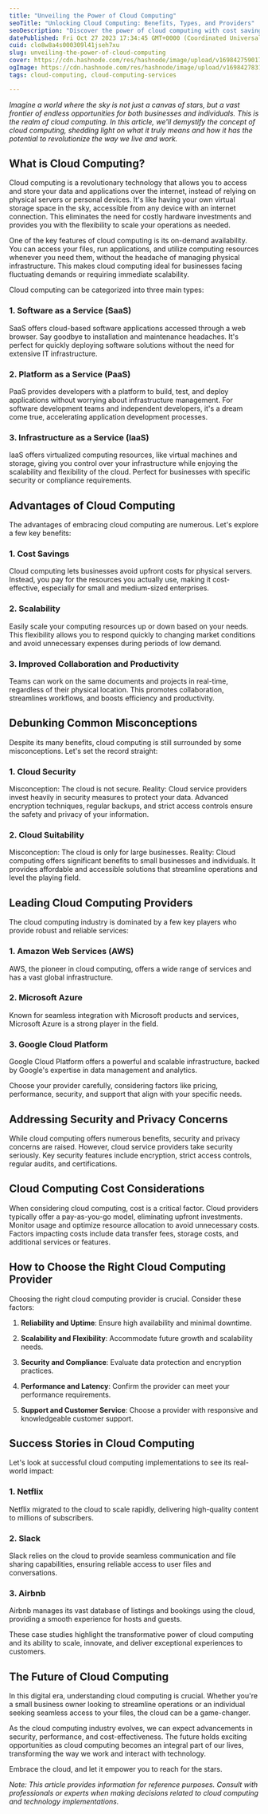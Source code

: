 ```yaml
---
title: "Unveiling the Power of Cloud Computing"
seoTitle: "Unlocking Cloud Computing: Benefits, Types, and Providers"
seoDescription: "Discover the power of cloud computing with cost savings, scalability, and top providers. Learn about SaaS, PaaS, IaaS, and successful case studies"
datePublished: Fri Oct 27 2023 17:34:45 GMT+0000 (Coordinated Universal Time)
cuid: clo8w8a4s000309l41jseh7xu
slug: unveiling-the-power-of-cloud-computing
cover: https://cdn.hashnode.com/res/hashnode/image/upload/v1698427590179/b183945e-b549-44b9-874b-0352e2b293a7.png
ogImage: https://cdn.hashnode.com/res/hashnode/image/upload/v1698427831340/925ae0b2-4645-4d3d-8459-c845bc15f563.png
tags: cloud-computing, cloud-computing-services

---
```


*Imagine a world where the sky is not just a canvas of stars, but a vast frontier of endless opportunities for both businesses and individuals. This is the realm of cloud computing. In this article, we'll demystify the concept of cloud computing, shedding light on what it truly means and how it has the potential to revolutionize the way we live and work.*

## **What is Cloud Computing?**

Cloud computing is a revolutionary technology that allows you to access and store your data and applications over the internet, instead of relying on physical servers or personal devices. It's like having your own virtual storage space in the sky, accessible from any device with an internet connection. This eliminates the need for costly hardware investments and provides you with the flexibility to scale your operations as needed.

One of the key features of cloud computing is its on-demand availability. You can access your files, run applications, and utilize computing resources whenever you need them, without the headache of managing physical infrastructure. This makes cloud computing ideal for businesses facing fluctuating demands or requiring immediate scalability.

Cloud computing can be categorized into three main types:

### **1\. Software as a Service (SaaS)**

SaaS offers cloud-based software applications accessed through a web browser. Say goodbye to installation and maintenance headaches. It's perfect for quickly deploying software solutions without the need for extensive IT infrastructure.

### **2\. Platform as a Service (PaaS)**

PaaS provides developers with a platform to build, test, and deploy applications without worrying about infrastructure management. For software development teams and independent developers, it's a dream come true, accelerating application development processes.

### **3\. Infrastructure as a Service (IaaS)**

IaaS offers virtualized computing resources, like virtual machines and storage, giving you control over your infrastructure while enjoying the scalability and flexibility of the cloud. Perfect for businesses with specific security or compliance requirements.

## **Advantages of Cloud Computing**

The advantages of embracing cloud computing are numerous. Let's explore a few key benefits:

### **1\. Cost Savings**

Cloud computing lets businesses avoid upfront costs for physical servers. Instead, you pay for the resources you actually use, making it cost-effective, especially for small and medium-sized enterprises.

### **2\. Scalability**

Easily scale your computing resources up or down based on your needs. This flexibility allows you to respond quickly to changing market conditions and avoid unnecessary expenses during periods of low demand.

### **3\. Improved Collaboration and Productivity**

Teams can work on the same documents and projects in real-time, regardless of their physical location. This promotes collaboration, streamlines workflows, and boosts efficiency and productivity.

## **Debunking Common Misconceptions**

Despite its many benefits, cloud computing is still surrounded by some misconceptions. Let's set the record straight:

### **1\. Cloud Security**

Misconception: The cloud is not secure. Reality: Cloud service providers invest heavily in security measures to protect your data. Advanced encryption techniques, regular backups, and strict access controls ensure the safety and privacy of your information.

### **2\. Cloud Suitability**

Misconception: The cloud is only for large businesses. Reality: Cloud computing offers significant benefits to small businesses and individuals. It provides affordable and accessible solutions that streamline operations and level the playing field.

## **Leading Cloud Computing Providers**

The cloud computing industry is dominated by a few key players who provide robust and reliable services:

### **1\. Amazon Web Services (AWS)**

AWS, the pioneer in cloud computing, offers a wide range of services and has a vast global infrastructure.

### **2\. Microsoft Azure**

Known for seamless integration with Microsoft products and services, Microsoft Azure is a strong player in the field.

### **3\. Google Cloud Platform**

Google Cloud Platform offers a powerful and scalable infrastructure, backed by Google's expertise in data management and analytics.

Choose your provider carefully, considering factors like pricing, performance, security, and support that align with your specific needs.

## **Addressing Security and Privacy Concerns**

While cloud computing offers numerous benefits, security and privacy concerns are raised. However, cloud service providers take security seriously. Key security features include encryption, strict access controls, regular audits, and certifications.

## **Cloud Computing Cost Considerations**

When considering cloud computing, cost is a critical factor. Cloud providers typically offer a pay-as-you-go model, eliminating upfront investments. Monitor usage and optimize resource allocation to avoid unnecessary costs. Factors impacting costs include data transfer fees, storage costs, and additional services or features.

## **How to Choose the Right Cloud Computing Provider**

Choosing the right cloud computing provider is crucial. Consider these factors:

1. **Reliability and Uptime**: Ensure high availability and minimal downtime.
    
2. **Scalability and Flexibility**: Accommodate future growth and scalability needs.
    
3. **Security and Compliance**: Evaluate data protection and encryption practices.
    
4. **Performance and Latency**: Confirm the provider can meet your performance requirements.
    
5. **Support and Customer Service**: Choose a provider with responsive and knowledgeable customer support.
    

## **Success Stories in Cloud Computing**

Let's look at successful cloud computing implementations to see its real-world impact:

### **1\. Netflix**

Netflix migrated to the cloud to scale rapidly, delivering high-quality content to millions of subscribers.

### **2\. Slack**

Slack relies on the cloud to provide seamless communication and file sharing capabilities, ensuring reliable access to user files and conversations.

### **3\. Airbnb**

Airbnb manages its vast database of listings and bookings using the cloud, providing a smooth experience for hosts and guests.

These case studies highlight the transformative power of cloud computing and its ability to scale, innovate, and deliver exceptional experiences to customers.

## **The Future of Cloud Computing**

In this digital era, understanding cloud computing is crucial. Whether you're a small business owner looking to streamline operations or an individual seeking seamless access to your files, the cloud can be a game-changer.

As the cloud computing industry evolves, we can expect advancements in security, performance, and cost-effectiveness. The future holds exciting opportunities as cloud computing becomes an integral part of our lives, transforming the way we work and interact with technology.

Embrace the cloud, and let it empower you to reach for the stars.

*Note: This article provides information for reference purposes. Consult with professionals or experts when making decisions related to cloud computing and technology implementations.*